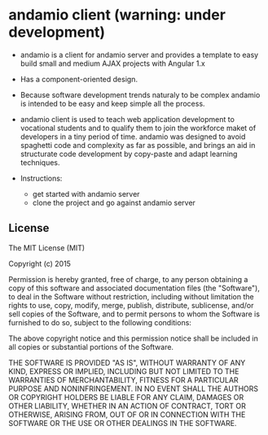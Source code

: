 
# andamio client (warning: under development)

  * andamio is a client for andamio server and provides a template to easy build small and medium AJAX projects with Angular 1.x    
  * Has a component-oriented design.
  * Because software development trends naturaly to be complex andamio is intended to be easy and keep simple all the process. 
  * andamio client is used to teach web application development to vocational students and to qualify them to join the workforce maket of developers in a tiny period of time. andamio was designed to avoid spaghetti code and complexity as far as possible, and brings an aid in structurate code development by copy-paste and adapt learning techniques.

  * Instructions:
    * get started with andamio server
    * clone the project and go against andamio server

## License

The MIT License (MIT)

Copyright (c) 2015

Permission is hereby granted, free of charge, to any person obtaining a copy
of this software and associated documentation files (the "Software"), to deal
in the Software without restriction, including without limitation the rights
to use, copy, modify, merge, publish, distribute, sublicense, and/or sell
copies of the Software, and to permit persons to whom the Software is
furnished to do so, subject to the following conditions:

The above copyright notice and this permission notice shall be included in
all copies or substantial portions of the Software.

THE SOFTWARE IS PROVIDED "AS IS", WITHOUT WARRANTY OF ANY KIND, EXPRESS OR
IMPLIED, INCLUDING BUT NOT LIMITED TO THE WARRANTIES OF MERCHANTABILITY,
FITNESS FOR A PARTICULAR PURPOSE AND NONINFRINGEMENT. IN NO EVENT SHALL THE
AUTHORS OR COPYRIGHT HOLDERS BE LIABLE FOR ANY CLAIM, DAMAGES OR OTHER
LIABILITY, WHETHER IN AN ACTION OF CONTRACT, TORT OR OTHERWISE, ARISING FROM,
OUT OF OR IN CONNECTION WITH THE SOFTWARE OR THE USE OR OTHER DEALINGS IN
THE SOFTWARE.
